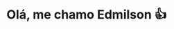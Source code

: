 <link rel="preconnect" href="https://fonts.googleapis.com">
<link rel="preconnect" href="https://fonts.gstatic.com" crossorigin>
<link href="https://fonts.googleapis.com/css2?family=Teko:wght@300..700&display=swap" rel="stylesheet">
<style>
  
.teko {
  font-family: "Teko", serif;
  font-optical-sizing: auto;
  font-weight: <weight>;
  font-style: normal;
}
</style>
<h1 class="teko">Olá, me chamo Edmilson 👍</h1>
